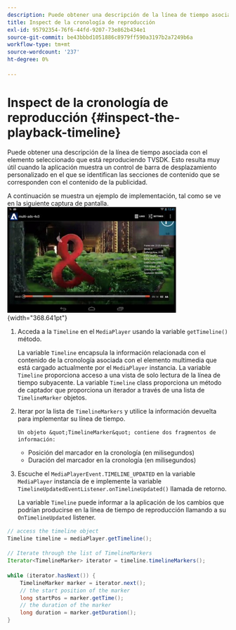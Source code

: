 ```yaml
---
description: Puede obtener una descripción de la línea de tiempo asociada con el elemento seleccionado que está reproduciendo TVSDK. Esto resulta muy útil cuando la aplicación muestra un control de barra de desplazamiento personalizado en el que se identifican las secciones de contenido que se corresponden con el contenido de la publicidad.
title: Inspect de la cronología de reproducción
exl-id: 95792354-76f6-44fd-9207-73e862b434e1
source-git-commit: be43bbbd1051886c8979ff590a3197b2a7249b6a
workflow-type: tm+mt
source-wordcount: '237'
ht-degree: 0%

---
```


# Inspect de la cronología de reproducción {#inspect-the-playback-timeline}

Puede obtener una descripción de la línea de tiempo asociada con el elemento seleccionado que está reproduciendo TVSDK. Esto resulta muy útil cuando la aplicación muestra un control de barra de desplazamiento personalizado en el que se identifican las secciones de contenido que se corresponden con el contenido de la publicidad.

A continuación se muestra un ejemplo de implementación, tal como se ve en la siguiente captura de pantalla.  ![](assets/inspect-playback.jpg){width="368.641pt"}

1. Acceda a la `Timeline` en el `MediaPlayer` usando la variable `getTimeline()` método.

   La variable `Timeline` encapsula la información relacionada con el contenido de la cronología asociada con el elemento multimedia que está cargado actualmente por el `MediaPlayer` instancia. La variable `Timeline` proporciona acceso a una vista de solo lectura de la línea de tiempo subyacente. La variable `Timeline` class proporciona un método de captador que proporciona un iterador a través de una lista de `TimelineMarker` objetos.

1. Iterar por la lista de `TimelineMarkers` y utilice la información devuelta para implementar su línea de tiempo.

       Un objeto &quot;TimelineMarker&quot; contiene dos fragmentos de información:
   
   * Posición del marcador en la cronología (en milisegundos)
   * Duración del marcador en la cronología (en milisegundos)

1. Escuche el `MediaPlayerEvent.TIMELINE_UPDATED` en la variable `MediaPlayer` instancia de e implemente la variable `TimelineUpdatedEventListener.onTimelineUpdated()` llamada de retorno.

   La variable `Timeline` puede informar a la aplicación de los cambios que podrían producirse en la línea de tiempo de reproducción llamando a su `OnTimelineUpdated` listener.

```java
// access the timeline object 
Timeline timeline = mediaPlayer.getTimeline(); 
 
// Iterate through the list of TimelineMarkers 
Iterator<TimelineMarker> iterator = timeline.timelineMarkers(); 
 
while (iterator.hasNext()) { 
    TimelineMarker marker = iterator.next(); 
    // the start position of the marker 
    long startPos = marker.getTime(); 
    // the duration of the marker 
    long duration = marker.getDuration(); 
}
```
